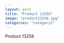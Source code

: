 ```yaml
---
layout: post
title: "Product 13256"
image: "product13256.jpg"
categories: "category1"
---
```

Product 13256
